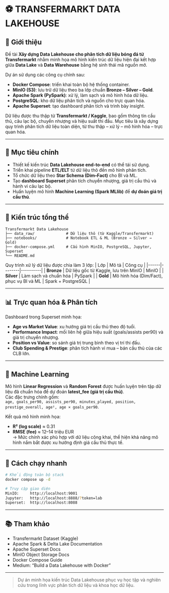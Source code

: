
# ⚽ TRANSFERMARKT DATA LAKEHOUSE

## 🧠 Giới thiệu

Đề tài **Xây dựng Data Lakehouse cho phân tích dữ liệu bóng đá từ Transfermarkt** nhằm minh họa mô hình kiến trúc dữ liệu hiện đại kết hợp giữa **Data Lake** và **Data Warehouse** bằng hệ sinh thái mã nguồn mở.

Dự án sử dụng các công cụ chính sau:
- **Docker Compose**: triển khai toàn bộ hệ thống container.
- **MinIO (S3)**: lưu trữ dữ liệu theo ba lớp chuẩn **Bronze – Silver – Gold**.
- **Apache Spark (PySpark)**: xử lý, làm sạch và mô hình hóa dữ liệu.
- **PostgreSQL**: kho dữ liệu phân tích và nguồn cho trực quan hóa.
- **Apache Superset**: tạo dashboard phân tích và trình bày insight.

Dữ liệu được thu thập từ **Transfermarkt / Kaggle**, bao gồm thông tin cầu thủ, câu lạc bộ, chuyển nhượng và hiệu suất thi đấu. Mục tiêu là xây dựng quy trình phân tích dữ liệu toàn diện, từ thu thập – xử lý – mô hình hóa – trực quan hóa.

---

## 🎯 Mục tiêu chính

- Thiết kế kiến trúc **Data Lakehouse end-to-end** có thể tái sử dụng.  
- Triển khai pipeline **ETL/ELT** từ dữ liệu thô đến mô hình phân tích.  
- Tổ chức dữ liệu theo **Star Schema (Dim–Fact)** cho BI và ML.  
- Tạo **dashboard Superset** phân tích chuyển nhượng, giá trị cầu thủ và hành vi câu lạc bộ.  
- Huấn luyện mô hình **Machine Learning (Spark MLlib)** để **dự đoán giá trị cầu thủ**.

---

## 🧩 Kiến trúc tổng thể

```
Transfermarkt Data Lakehouse
├── data_raw/              # Dữ liệu thô (từ Kaggle/Transfermarkt)
├── notebooks/             # Notebook ETL & ML (Bronze → Silver → Gold)
├── docker-compose.yml     # Cấu hình MinIO, PostgreSQL, Jupyter, Superset
└── README.md
```

Quy trình xử lý dữ liệu được chia làm 3 lớp:
| Lớp | Mô tả | Công cụ |
|------|--------|----------|
| **Bronze** | Dữ liệu gốc từ Kaggle, lưu trên MinIO | MinIO |
| **Silver** | Làm sạch và chuẩn hóa | PySpark |
| **Gold** | Mô hình hóa (Dim/Fact), phục vụ BI và ML | Spark + PostgreSQL |

---

## 📊 Trực quan hóa & Phân tích

Dashboard trong Superset minh họa:
- **Age vs Market Value**: xu hướng giá trị cầu thủ theo độ tuổi.  
- **Performance Impact**: mối liên hệ giữa hiệu suất (goals/assists per90) và giá trị chuyển nhượng.  
- **Position vs Value**: so sánh giá trị trung bình theo vị trí thi đấu.  
- **Club Spending & Prestige**: phân tích hành vi mua – bán cầu thủ của các CLB lớn.

---

## 🤖 Machine Learning

Mô hình **Linear Regression** và **Random Forest** được huấn luyện trên tập dữ liệu đã chuẩn hóa để dự đoán **latest_fee (giá trị cầu thủ)**.  
Các đặc trưng chính gồm:  
`age, goals_per90, assists_per90, minutes_played, position, prestige_overall, age², age × goals_per90`.

Kết quả mô hình minh họa:
- **R² (log scale)** ≈ 0.31  
- **RMSE (fee)** ≈ 12–14 triệu EUR  
→ Mức chính xác phù hợp với dữ liệu công khai, thể hiện khả năng mô hình nắm bắt được xu hướng định giá cầu thủ thực tế.

---

## 🚀 Cách chạy nhanh

```bash
# Khởi động toàn bộ stack
docker compose up -d

# Truy cập giao diện
MinIO:     http://localhost:9001
Jupyter:   http://localhost:8888/?token=lab
Superset:  http://localhost:8088
```

---

## 📚 Tham khảo

- Transfermarkt Dataset (Kaggle)  
- Apache Spark & Delta Lake Documentation  
- Apache Superset Docs  
- MinIO Object Storage Docs  
- Docker Compose Guide  
- Medium: “Build a Data Lakehouse with Docker”

---

> Dự án minh họa kiến trúc Data Lakehouse phục vụ học tập và nghiên cứu trong lĩnh vực phân tích dữ liệu và khoa học dữ liệu.
